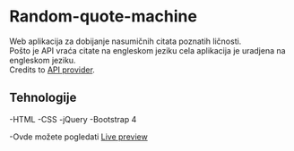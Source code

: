 # Random-quote-machine
Web aplikacija za dobijanje nasumičnih citata poznatih ličnosti.<br>
Pošto je API vraća citate na engleskom jeziku cela aplikacija je uradjena na engleskom jeziku.<br>
Credits to [API provider](http://random-quote-generator.herokuapp.com/).
## Tehnologije
-HTML
-CSS
-jQuery
-Bootstrap 4

-Ovde možete pogledati [Live preview](https://codepen.io/nemanja97/full/KXmoxe/)
